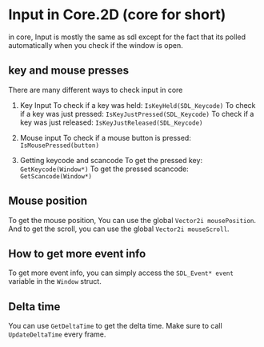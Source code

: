 # Input in Core.2D (core for short)

in core, Input is mostly the same as sdl except for the fact that its polled automatically when you check if the window is open.

## key and mouse presses

There are many different ways to check input in core

1. Key Input
To check if a key was held: `IsKeyHeld(SDL_Keycode)`
To check if a key was just pressed: `IsKeyJustPressed(SDL_Keycode)`
To check if a key was just released: `IsKeyJustReleased(SDL_Keycode)`

2. Mouse input
To check if a mouse button is pressed: `IsMousePressed(button)`

3. Getting keycode and scancode
To get the pressed key: `GetKeycode(Window*)`
To get the pressed scancode: `GetScancode(Window*)`

## Mouse position

To get the mouse position, You can use the global `Vector2i mousePosition`.
And to get the scroll, you can use the global `Vector2i mouseScroll`.

## How to get more event info
To get more event info, you can simply access the `SDL_Event* event` variable in the `Window` struct.


## Delta time
You can use `GetDeltaTime` to get the delta time.
Make sure to call `UpdateDeltaTime` every frame.
